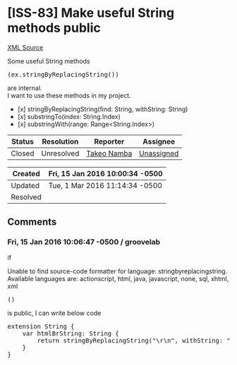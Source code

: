# [ISS-83] Make useful String methods public

[XML Source](../xml/ISS-83.xml)
<p><p>Some useful String methods </p>
<div class="code panel" style="border-width: 1px;"><div class="codeContent panelContent">
<pre class="code-java">(ex.stringByReplacingString())</pre>
</div></div>
<p> are internal.<br/>
I want to use these methods in my project.</p>

<ul class="alternate" type="square">
	<li><span class="error">&#91;x&#93;</span> stringByReplacingString(find: String, withString: String)</li>
	<li><span class="error">&#91;x&#93;</span> substringTo(index: String.Index)</li>
	<li><span class="error">&#91;x&#93;</span> substringWith(range: Range&lt;String.Index&gt;)</li>
</ul>
</p>





Status|Resolution|Reporter|Assignee
------|----------|--------|--------
Closed|Unresolved|[Takeo Namba](groovelab)|[Unassigned]($-1)





Created|Fri, 15 Jan 2016 10:00:34 -0500
-------|--------------
Updated|Tue, 1 Mar 2016 11:14:34 -0500
Resolved|


## Comments




### Fri, 15 Jan 2016 10:06:47 -0500 / groovelab 

<p><p>if </p>
<div class="code panel" style="border-width: 1px;"><div class="codeContent panelContent">
<div class="error"><span class="error">Unable to find source-code formatter for language: stringbyreplacingstring.</span> Available languages are: actionscript, html, java, javascript, none, sql, xhtml, xml</div><pre>()</pre>
</div></div>
<p> is public, I can write below code </p>

<div class="code panel" style="border-width: 1px;"><div class="codeContent panelContent">
<pre class="code-java">
extension <span class="code-object">String</span> {
    <span class="code-keyword">var</span> htmlBrString: <span class="code-object">String</span> {
        <span class="code-keyword">return</span> stringByReplacingString(<span class="code-quote">"\r\n"</span>, withString: <span class="code-quote">"\n"</span>).stringByReplacingString(<span class="code-quote">"\n"</span>, withString: <span class="code-quote">"&lt;br&gt;"</span>)
    }
}
</pre>
</div></div></p>


